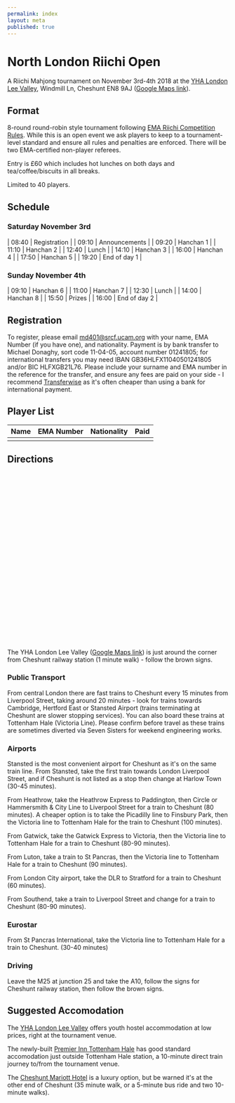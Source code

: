 ```yaml
---
permalink: index
layout: meta
published: true
---
```

# North London Riichi Open

A Riichi Mahjong tournament on November 3rd-4th 2018 at the [YHA London Lee Valley](https://www.yha.org.uk/hostel/london-lee-valley), Windmill Ln, Cheshunt EN8 9AJ ([Google Maps link](https://www.google.co.uk/maps/place/YHA+London+Lee+Valley+Hostel/@51.7040433,-0.024479,17z/data=!3m1!4b1!4m5!3m4!1s0x4876203f0859da9b:0x3caae9bacd1f4cc6!8m2!3d51.70404!4d-0.022285)).

## Format

8-round round-robin style tournament following [EMA Riichi Competition Rules](http://mahjong-europe.org/portal/images/docs/Riichi-rules-2016-EN.pdf). While this is an open event we ask players to keep to a tournament-level standard and ensure all rules and penalties are enforced. There will be two EMA-certified non-player referees.

Entry is £60 which includes hot lunches on both days and tea/coffee/biscuits in all breaks.

Limited to 40 players.

## Schedule

### Saturday November 3rd

| 08:40 | Registration |
| 09:10 | Announcements |
| 09:20 | Hanchan 1 |
| 11:10 | Hanchan 2 |
| 12:40 | Lunch |
| 14:10 | Hanchan 3 |
| 16:00 | Hanchan 4 |
| 17:50 | Hanchan 5 |
| 19:20 | End of day 1 |

### Sunday November 4th

| 09:10 | Hanchan 6 |
| 11:00 | Hanchan 7 |
| 12:30 | Lunch |
| 14:00 | Hanchan 8 |
| 15:50 | Prizes |
| 16:00 | End of day 2 |

## Registration

To register, please email [md401@srcf.ucam.org](mailto:md401@srcf.ucam.org) with your name, EMA Number (if you have one), and nationality. Payment is by bank transfer to Michael Donaghy, sort code 11-04-05, account number 01241805; for international transfers you may need IBAN GB36HLFX11040501241805 and/or BIC HLFXGB21L76. Please include your surname and EMA number in the reference for the transfer, and ensure any fees are paid on your side - I recommend [Transferwise](https://transferwise.com/) as it's often cheaper than using a bank for international payment.

## Player List

| Name | EMA Number | Nationality | Paid |
| --- | --- | --- | --- |
| | | | |

## Directions

<div id="map" style="float: left; height: 400px; width: 50%"></div>
<div id="pano" style="float: left; height: 400px; width: 50%"></div>
<script type="text/javascript">
      function initialize() {
        var hostel = {lat: 51.7040433, lng: -0.024479 };
        var map = new google.maps.Map(document.getElementById('map'), {
          center: hostel,
          zoom: 12
        });
        var panorama = new google.maps.StreetViewPanorama(
            document.getElementById('pano'), {
              position: hostel,
              pov: {
                heading: 300,
                pitch: 10
              }
            });
        map.setStreetView(panorama);
      }
</script>
<script src="https://maps.googleapis.com/maps/api/js?key=AIzaSyBDPE5uiVh2j4lhGckCD9U6jWYwY5JNj3Q&callback=initialize" type="text/javascript">
</script>

The YHA London Lee Valley ([Google Maps link](https://www.google.co.uk/maps/place/YHA+London+Lee+Valley+Hostel/@51.7040433,-0.024479,17z/data=!3m1!4b1!4m5!3m4!1s0x4876203f0859da9b:0x3caae9bacd1f4cc6!8m2!3d51.70404!4d-0.022285)) is just around the corner from Cheshunt railway station (1 minute walk) - follow the brown signs.

### Public Transport

From central London there are fast trains to Cheshunt every 15 minutes from Liverpool Street, taking around 20 minutes - look for trains towards Cambridge, Hertford East or Stansted Airport (trains terminating at Cheshunt are slower stopping services). You can also board these trains at Tottenham Hale (Victoria Line). Please confirm before travel as these trains are sometimes diverted via Seven Sisters for weekend engineering works.

### Airports

Stansted is the most convenient airport for Cheshunt as it's on the same train line. From Stansted, take the first train towards London Liverpool Street, and if Cheshunt is not listed as a stop then change at Harlow Town (30-45 minutes).

From Heathrow, take the Heathrow Express to Paddington, then Circle or Hammersmith & City Line to Liverpool Street for a train to Cheshunt (80 minutes). A cheaper option is to take the Picadilly line to Finsbury Park, then the Victoria line to Tottenham Hale for the train to Cheshunt (100 minutes).

From Gatwick, take the Gatwick Express to Victoria, then the Victoria line to Tottenham Hale for a train to Cheshunt (80-90 minutes).

From Luton, take a train to St Pancras, then the Victoria line to Tottenham Hale for a train to Cheshunt (90 minutes).

From London City airport, take the DLR to Stratford for a train to Cheshunt (60 minutes).

From Southend, take a train to Liverpool Street and change for a train to Cheshunt (80-90 minutes).

### Eurostar

From St Pancras International, take the Victoria line to Tottenham Hale for a train to Cheshunt. (30-40 minutes)

### Driving

Leave the M25 at junction 25 and take the A10, follow the signs for Cheshunt railway station, then follow the brown signs.

## Suggested Accomodation

The [YHA London Lee Valley](https://www.yha.org.uk/hostel/london-lee-valley) offers youth hostel accommodation at low prices, right at the tournament venue.

The newly-built [Premier Inn Tottenham Hale](https://www.premierinn.com/gb/en/hotels/england/greater-london/london/london-tottenham-hale.html) has good standard accomodation just outside Tottenham Hale station, a 10-minute direct train journey to/from the tournament venue.

The [Cheshunt Mariott Hotel](https://www.marriott.co.uk/hotels/travel/stnch-cheshunt-marriott-hotel/) is a luxury option, but be warned it's at the other end of Cheshunt (35 minute walk, or a 5-minute bus ride and two 10-minute walks).

